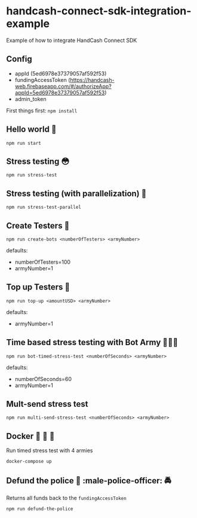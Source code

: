 # handcash-connect-sdk-integration-example
Example of how to integrate HandCash Connect SDK

## Config
 - appId (5ed6978e37379057af592f53)
 - fundingAccessToken (https://handcash-web.firebaseapp.com/#/authorizeApp?appId=5ed6978e37379057af592f53)
 - admin_token 

First things first:
`npm install`

## Hello world 🙂
`npm run start`

## Stress testing 😳
`npm run stress-test`

## Stress testing (with parallelization) 🤯
`npm run stress-test-parallel`

## Create Testers 🤖

`npm run create-bots <numberOfTesters> <armyNumber>` 

defaults:
- numberOfTesters=100
- armyNumber=1 

## Top up Testers :money_with_wings: 

`npm run top-up <amountUSD> <armyNumber>`

defaults:
- armyNumber=1 

## Time based stress testing with Bot Army 🤖🤖🤖
`npm run bot-timed-stress-test <numberOfSeconds> <armyNumber>`

defaults:
- numberOfSeconds=60
- armyNumber=1 

## Mult-send stress test

`npm run multi-send-stress-test <numberOfSeconds> <armyNumber>`

## Docker 🚀 🚀 🚀 
Run timed stress test with 4 armies

`docker-compose up`

## Defund the police :no_entry_sign: :male-police-officer: :oncoming_police_car: 

Returns all funds back to the `fundingAccessToken`

`npm run defund-the-police`